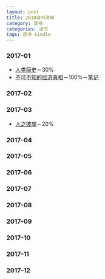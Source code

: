 ```yaml
---
layout: post
title: 2018读书清单
category: 读书
categories: 读书
tags: 读书 kindle
---
```


### 2017-01
* [人类简史]()－30%
* [不可不知的经济真相]()－100%－[笔记](/读书/笔记/2018/01/16/不可不知的经济真相_笔记.html "不可不知的经济真相_笔记")

### 2017-02

### 2017-03
* [人之彼岸]()－20%

### 2017-04

### 2017-05

### 2017-06

### 2017-07

### 2017-08

### 2017-09

### 2017-10

### 2017-11

### 2017-12
